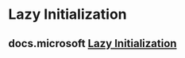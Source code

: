 # Lazy Initialization



## docs.microsoft [Lazy Initialization](https://docs.microsoft.com/en-us/dotnet/framework/performance/lazy-initialization)

